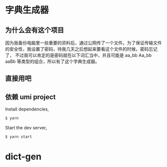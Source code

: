 # 字典生成器

## 为什么会有这个项目
因为我备份电脑里一些重要的资料后，通过公网传了一个文件。为了保证传输文件的安全性，我设置了密码，待我几天之后想起来要看这个文件的时候，密码忘记了， 不过我可以肯定的是密码就在以下词汇当中，并且可能是 aa\_bb Aa_bb aaBb 等类型的组合，所以有了这个字典生成器。

## 直接用吧

## 依赖 umi project

Install dependencies,

```bash
$ yarn
```

Start the dev server,

```bash
$ yarn start
```
# dict-gen
